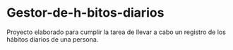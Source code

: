 # Gestor-de-h-bitos-diarios
Proyecto elaborado para cumplir la tarea de llevar a cabo un registro de los hábitos diarios de una persona.
